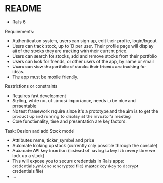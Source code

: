 # README

* Rails 6

Requirements:
* Authentication system, users can sign-up, edit their profile, login/logout
* Users can track stock, up to 10 per user. Their profile page will display all of the stocks they are tracking with their current price.
* Users can search for stocks, add and remove stocks from their portfolio
* Users can look for friends, or other users of the app, by name or email
* Users can view the portfolio of stocks their friends are tracking for ideas.
* The app must be mobile friendly.

Restrictions or constraints
* Requires fast development
* Styling, while not of utmost importance, needs to be nice and presentable
* No test framework require since it's a prototype and the aim is to get the product up and running to display at the investor's meeting
* Core functionality, time and presentation are key factors.

Task: Design and add Stock model
* Attributes name, ticker_symbol and price
* Automate looking up stock (currently only possible through the console)
* Automate API key insertion (instead of having to key it in every time we look up a stock)
* This will expose you to secure credentials in Rails apps:
  credentials.yml.enc (encrypted file)
  master.key (key to decrypt credentials file)
* ...
